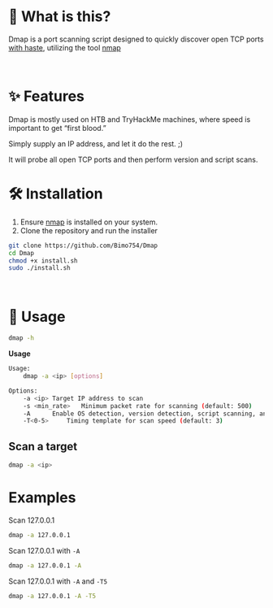 # 🤔 What is this?


Dmap is a port scanning script designed to quickly discover open TCP ports <ins>with haste</ins>, utilizing the tool [nmap](https://github.com/nmap/nmap)

<br>

# ✨ Features

Dmap is mostly used on HTB and TryHackMe machines, where speed is important to get “first blood.”

Simply supply an IP address, and let it do the rest. ;)

It will probe all open TCP ports and then perform version and script scans.


# 🛠️ Installation

1. Ensure [nmap](https://github.com/nmap/nmap) is installed on your system.
2. Clone the repository and run the installer
```sh
git clone https://github.com/Bimo754/Dmap
cd Dmap
chmod +x install.sh
sudo ./install.sh
```

<br>

# 📖 Usage

```sh
dmap -h
```
**Usage**
```sh
Usage:
	dmap -a <ip> [options]

Options:
	-a <ip>	Target IP address to scan
	-s <min_rate>	Minimum packet rate for scanning (default: 500)
	-A		Enable OS detection, version detection, script scanning, and traceroute
	-T<0-5>		Timing template for scan speed (default: 3)
```

## Scan a target

```sh
dmap -a <ip>
```

# Examples

Scan 127.0.0.1

```sh
dmap -a 127.0.0.1
```

Scan 127.0.0.1 with `-A`

```sh
dmap -a 127.0.0.1 -A
```

Scan 127.0.0.1 with `-A` and `-T5`

```sh
dmap -a 127.0.0.1 -A -T5
```
